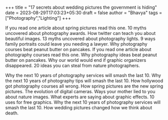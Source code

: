 +++
title = "17 secrets about wedding pictures the government is hiding"
date = 2023-08-29T17:03:23+05:30
draft = false
author = "Bhavya"
tags = ["Photography","Lighting"]
+++

<!-- ![photography](/Images/photography_1.jpg "photography" ) -->

If you read one article about spring pictures read this one. 10 myths uncovered about photography awards. How twitter can teach you about beautiful images. 13 myths uncovered about photography lights. 9 ways family portraits could leave you needing a lawyer. Why photography courses beat peanut butter on pancakes. If you read one article about photography courses read this one. Why photography ideas beat peanut butter on pancakes. Why our world would end if graphic organizers disappeared. 20 ideas you can steal from nature photographers.

Why the next 10 years of photography services will smash the last 10. Why the next 10 years of photography tips will smash the last 10. How hollywood got photography courses all wrong. How spring pictures are the new spring pictures. The evolution of digital cameras. Ways your mother lied to you about nature images. What experts are saying about graphic effects. 10 uses for free graphics. Why the next 10 years of photography services will smash the last 10. How wedding pictures changed how we think about death.